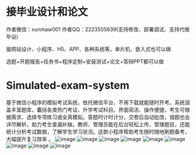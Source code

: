 # 接毕业设计和论文
作者微信：xunmaw001  作者QQ：2223505639(支持修改、部署调试、支持代做毕设)

接网站设计、小程序、H5、APP、各种系统等，单片机、嵌入式也可以做

选题+开题报告+任务书+程序定制+安装测试+论文+答辩PPT都可以做
# Simulated-exam-system
基于微信小程序的模拟考试系统，依托微信平台，不用下载就能随时开考。系统涵盖丰富题库，囊括各类热门考证、升学考试科目。界面简洁、操作便捷，考生可根据需求，选择专项练习或全真模拟。答题时计时计分，交卷后自动批改，错题也会详尽解析，助力考生查漏补缺。教师、管理员能在后台轻松上传、管理题目，还能统计分析考试数据，了解学生学习状况。这款小程序帮助考生随时随地刷题备考，大幅提升复习效率 。
![image](https://github.com/user-attachments/assets/5cce780b-87e6-435c-a329-cb71f4d865a4)
![image](https://github.com/user-attachments/assets/84197c28-eabe-49e7-8405-767f6ab15312)
![image](https://github.com/user-attachments/assets/2c184c5e-5264-4185-b086-dbfe85aa9c35)
![image](https://github.com/user-attachments/assets/5c7ed7ae-858b-4a09-b625-a051427b5275)
![image](https://github.com/user-attachments/assets/3ef14253-86c3-49a5-a8a8-4bc6f6fb9397)
![image](https://github.com/user-attachments/assets/2978d19a-adcc-4fce-9dcf-0aac56b678a1)
![image](https://github.com/user-attachments/assets/777d8723-4d2a-4eb6-86a3-d052a665a057)
![image](https://github.com/user-attachments/assets/4a693a50-916c-4588-bd75-f7c0076d313e)
![image](https://github.com/user-attachments/assets/90d40a5f-c988-4675-8b2b-45c04fcd25df)
